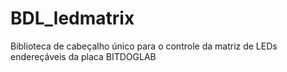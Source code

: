 # BDL_ledmatrix
Biblioteca de cabeçalho único para o controle da matriz de LEDs endereçáveis da placa BITDOGLAB
